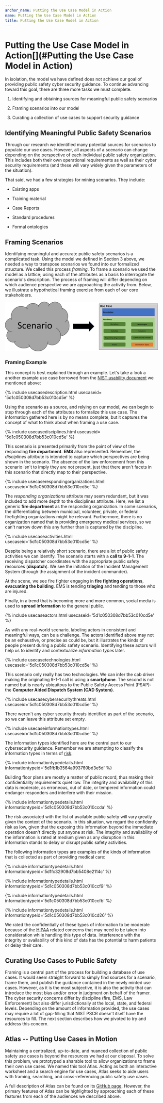 ```yaml
---
anchor_name: Putting the Use Case Model in Action
name: Putting the Use Case Model in Action
title: Putting the Use Case Model in Action
---
```


Putting the Use Case Model in Action[](#Putting the Use Case Model in Action)
=============================================================================

In isolation, the model we have defined does not achieve our goal of
providing public safety cyber security guidance. To continue advancing
toward this goal, there are three more tasks we must complete.

1.  Identifying and obtaining sources for meaningful public safety
    scenarios

2.  Framing scenarios into our model

3.  Curating a collection of use cases to support security guidance

Identifying Meaningful Public Safety Scenarios
----------------------------------------------

Through our research we identified many potential sources for scenarios
to populate our use cases. However, all aspects of a scenario can change
depending on the perspective of each individual public safety
organization. This includes both their own operational requirements as
well as their cyber security requirements (and these will vary widely
given the parameters of the situation).

That said, we had a few strategies for mining scenarios. They include:

-   Existing apps

-   Training material

-   Case Reports

-   Standard procedures

-   Formal ontologies

Framing Scenarios
-----------------

Identifying meaningful and accurate public safety scenarios is a
complicated task. Using the model we defined in Section 3 above, we
needed a way to transpose scenarios we found into our formalized
structure. We called this process *framing*. To frame a scenario we used
the model as a lattice; using each of the attributes as a basis to
interrogate the scenario's description. The process of framing will
differ depending on which audience perspective we are approaching the
activity from. Below, we illustrate a hypothetical framing exercise from
each of our core stakeholders.

<img src="./media/file4.png" class="report_figure" />

### Framing Example

This concept is best explained through an example. Let's take a look a
another example use case borrowed from the [NIST usability
document](https://inet.nist.gov/admr/coronavirus-covid-19-guidance-faqs/telework-resources-faqs)
we mentioned above:

{% include usecasedescription.html usecaseid= '5d1c050308d7bb53c010cd5e'
%}

Using the scenario as a source, and relying on our model, we can begin
to step through each of the attributes to formalize this use case. The
information gathered here is by no means complete, but it captures the
concept of what to think about when framing a use case.

{% include usecasedisciplines.html usecaseid= '5d1c050308d7bb53c010cd5e'
%}

This scenario is presented primarily from the point of view of the
responding **fire department**. **EMS** also represented. Remember, the
*disciplines* attribute is intended to capture which perspectives are
being shown in the scenario. The absence of the law enforcement from
this scenario isn't to imply they are not present, just that there
aren't facets in this scenario that directly map to their perspective.

{% include usecaserespondingorganizations.html
usecaseid='5d1c050308d7bb53c010cd5e' %}

The *responding organizations* attribute may seem redundant, but it was
included to add more depth to the disciplines attribute. Here, we list a
generic **fire department** as the responding organization. In some
scenarios, the differentiating between municipal, volunteer, private, or
federal firefighting organizations might be relevant. Furthermore, there
is no organization named that is providing emergency medical services,
so we can't narrow down this any further than is captured by the
discipline.

{% include usecaseactivities.html usecaseid='5d1c050308d7bb53c010cd5e'
%}

Despite being a relatively short scenario, there are a lot of public
safety activities we can identify. The scenario starts with a **call to
9-1-1**. The receiving dispatcher coordinates with the appropriate
public safety resources (**dispatch**). We see the initiation of the
Incident Management System (through the assignment of the incident
commander).

At the scene, we see fire fighter engaging in **fire fighting
operations**, **evacuating the building**. EMS is tending **triaging**
and tending to those who are injured.

Finally, in a trend that is becoming more and more common, social media
is used to **spread information** to the general public.

{% include usecaseactors.html usecaseid='5d1c050308d7bb53c010cd5e' %}

As with any real-world scenario, labeling actors in consistent and
meaningful ways, can be a challenge. The actors identified above may not
be an exhaustive, or precise as could be, but it illustrates the kinds
of people present during a public safety scenario. Identifying these
actors will help us to identify and contextualize *information types*
later.

{% include usecasetechnologies.html usecaseid='5d1c050308d7bb53c010cd5e'
%}

This scenario only really has two technologies. We can infer the cab
driver making the originating 9-1-1 call is using a **smartphone**. The
second is not named but is nearly ubiquitous to the Public Safety Access
Point (PSAP): the **Computer Aided Dispatch System (CAD System)**.

{% include usecasecybersecuritythreats.html
usecaseid='5d1c050308d7bb53c010cd5e' %}

There weren't any cyber security threats identified as part of the
scenario, so we can leave this attribute set empty.

{% include usecaseinformationtypes.html
usecaseid='5d1c050308d7bb53c010cd5e' %}

The information types identified here are the central part to our
cybersecurity guidance. Remember we are attempting to classify the
information types in terms of
[risk](https://csrc.nist.gov/glossary/term/risk).

{% include informationtypedetails.html
informationtypeid='5d1fb1b3564a993760bd3e5d' %}

Building floor plans are mostly a matter of public record, thus making
their confidentiality requirements quiet low. The integrity and
availability of this data is moderate, as erroneous, out of date, or
tempered information could endanger responders and interfere with their
mission.

{% include informationtypedetails.html
informationtypeid='5d1c050308d7bb53c010ccda' %}

The risk associated with the list of available public safety will vary
greatly given the context of the scenario. In this situation, we regard
the confidently risk as low, given that the exposing this information
beyond the immediate operation doesn't directly put anyone at risk. The
integrity and availability of the information is rated at medium given
as any disruption in this information stands to delay or disrupt public
safety activities.

The following information types are examples of the kinds of information
that is collected as part of providing medical care:

{% include informationtypedetails.html
informationtypeid='5d1fc32908d7bb5408e2114c' %}

{% include informationtypedetails.html
informationtypeid='5d1c050308d7bb53c010ccf9' %}

{% include informationtypedetails.html
informationtypeid='5d1c050308d7bb53c010ccfb' %}

{% include informationtypedetails.html
informationtypeid='5d1c050308d7bb53c010cd26' %}

We rated the confidentially of these types of information to be moderate
because of the
<a href="https://www.hhs.gov/hipaa/index.html" class="external">HIPAA</a>
related concerns that may need to be taken into consideration while
handling this type of data. Interference with the integrity or
availability of this kind of data has the potential to harm patients or
delay their care.

Curating Use Cases to Public Safety
-----------------------------------

Framing is a central part of the process for building a database of use
cases. It would seem straight forward to simply find sources for a
scenario, frame them, and publish the guidance contained in the newly
minted use cases. However, as it is the most subjective, it is also the
activity that can introduce the most bias and/or error in judgment on
behalf of the framer. The cyber security concerns differ by discipline
(fire, EMS, Law Enforcement) but also differ jurisdictionally at the
local, state, and federal levels. Depending on the amount of information
provided, the use cases may require a lot of gap-filling that NIST PSCR
doesn't itself have the resources to fill. The next section describes
how we pivoted to try and address this concern.

Atlas -- Putting Use Cases in Motion
------------------------------------

Maintaining a centralized, up-to-date, and nuanced collection of public
safety use cases is beyond the resources we had at our disposal. To
solve this problem, we prototyped a sharable tool to allow organizations
to frame their own use cases. We named this tool Atlas. Acting as both
an interactive worksheet and a search engine for use cases, Atlas seeks
to aide users with framing, searching, and cross-referencing public
safety use cases.

A full description of Atlas can be found on its
<a href="https://github.com/usnistgov/atlas" class="external">GitHub page</a>.
However, the primary features of Atlas can be highlighted by approaching
each of these features from each of the audiences we described above.
